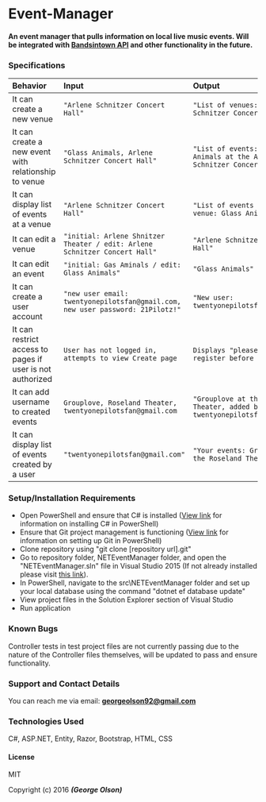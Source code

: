 # Event-Manager

#### An event manager that pulls information on local live music events. Will be integrated with <a href="https://www.bandsintown.com/api/overview">Bandsintown API</a> and other functionality in the future.

### Specifications
| Behavior | Input | Output |
|:---  | :---  | :----  |
|It can create a new venue| `"Arlene Schnitzer Concert Hall"`| `"List of venues: Arlene Schnitzer Concert Hall"`|
|It can create a new event with relationship to venue| `"Glass Animals, Arlene Schnitzer Concert Hall"`| `"List of events: Glass Animals at the Arlene Schnitzer Concert Hall"`|
|It can display list of events at a venue| `"Arlene Schnitzer Concert Hall"` | `"List of events at this venue: Glass Animals"` |
|It can edit a venue| `"initial: Arlene Shnitzer Theater / edit: Arlene Schnitzer Concert Hall"`| `"Arlene Schnitzer Concert Hall"`|
|It can edit an event| `"initial: Gas Aminals / edit: Glass Animals"`| `"Glass Animals"`|
|It can create a user account| `"new user email: twentyonepilotsfan@gmail.com, new user password: 21Pilotz!"` | `"New user: twentyonepilotsfan@gmail.com"` |
|It can restrict access to pages if user is not authorized| `User has not logged in, attempts to view Create page` | `Displays "please log in or register before creating"` |
|It can add username to created events | `Grouplove, Roseland Theater, twentyonepilotsfan@gmail.com` | `"Grouplove at the Roseland Theater, added by twentyonepilotsfan@gmail.com"`|
|It can display list of events created by a user| `"twentyonepilotsfan@gmail.com"` | `"Your events: Grouplove at the Roseland Theater"` |

### Setup/Installation Requirements

* Open PowerShell and ensure that C&#35; is installed (<a href="https://www.learnhowtoprogram.com/c/getting-started-with-c/installing-c">View link</a> for information on installing C&#35; in PowerShell)
* Ensure that Git project management is functioning (<a href="https://www.learnhowtoprogram.com/c/getting-started-with-c/git-project-setup-for-windows">View link</a> for information on setting up Git in PowerShell)
* Clone repository using "git clone [repository url].git"
* Go to repository folder, NETEventManager folder, and open the "NETEventManager.sln" file in Visual Studio 2015 (If not already installed please visit <a href="https://www.visualstudio.com/en-us/downloads/download-visual-studio-vs.aspx">this link</a>).
* In PowerShell, navigate to the src\NETEventManager folder and set up your local database using the command "dotnet ef database update"
* View project files in the Solution Explorer section of Visual Studio
* Run application 


### Known Bugs
Controller tests in test project files are not currently passing due to the nature of the Controller files themselves, will be updated to pass and ensure functionality.

### Support and Contact Details
You can reach me via email: **georgeolson92@gmail.com**

### Technologies Used
C&#35;, ASP.NET, Entity, Razor, Bootstrap, HTML, CSS

#### License
MIT

Copyright (c) 2016 **_(George Olson)_**
